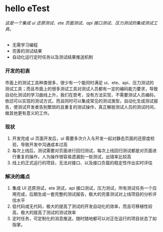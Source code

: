 # hello eTest

###### 这是一个集成 ui 还原测试、ete 页面测试、api 接口测试、压力测试的集成测试工具。

-   无需学习编程
-   完善的测试结果
-   自动化运行定时任务以及测试结果推送机制

### 开发的初衷

市面上的测试工具种类很多，很少有一个能同时满足 ui、ete、api、压力测试的测试工具；而且市面上的很多测试工具对测试人员都有一定的编码能力要求，导致自动化测试的学习曲线上升，我们在思考，没有方法实现，不需要测试人员编码，依旧可以实现的测试方式，而且同时可以集成常见的测试类型，自动化生成测试报告，使测试开发者告别繁琐的且重复的测试操作，真正解放测试人员的测试时间，做其他更有意义的工作。

### 现状

1. 开发完成 ui 页面开发后，ui 需要多次介入与开发一起对静态页面的还原度校验，导致开发中沟通成本过高
2. 每次上线后，测试需要对页面进行回归测试，每次上线回归测试都是对页面进行重复的操作，人为操作很容易遗漏到一些测试，出错率比较高
3. 线上的正式运行的项目，无法对接口、以及接口负载的稳定性作出实时评估

### 解决的痛点

1. 集成 UI 还原测试，ete 测试，api 接口测试，压力测试，所有测试任务一个应用完成，后期生成一套完整的测试报告，极大的完善测试对上线项目的分析评估水平
2. 低代码或无代码，极大的提高了测试的开发自动化的效率，而且可移植性较高，极大的提高了测试的测试效率
3. 定时任务，可定制化的消息推送，随时随地都可以对正在运行的项目状态了如指掌。

